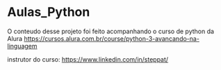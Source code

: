 # Aulas_Python

O conteudo desse projeto foi feito acompanhando o curso de python da Alura https://cursos.alura.com.br/course/python-3-avancando-na-linguagem

instrutor do curso: https://www.linkedin.com/in/steppat/
